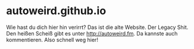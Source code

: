 # autoweird.github.io

Wie hast du dich hier hin verirrt? Das ist die alte Website.
Der Legacy Shit.
Den heißen Scheiß gibt es unter http://autoweird.fm.
Da kannste auch kommentieren.
Also schnell weg hier!
